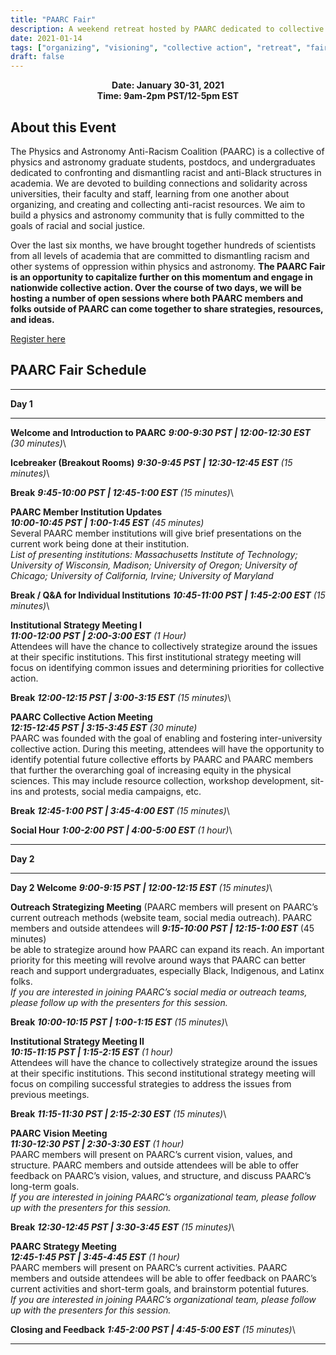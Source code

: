 ```yaml
---
title: "PAARC Fair"
description: A weekend retreat hosted by PAARC dedicated to collective strategizing on DEI issues across universities
date: 2021-01-14
tags: ["organizing", "visioning", "collective action", "retreat", "fair"]
draft: false
---
```


**<div align="center">Date: January 30-31, 2021</div>**
**<div align="center">Time: 9am-2pm PST/12-5pm EST</div>**

About this Event
--------
The Physics and Astronomy Anti-Racism Coalition (PAARC) is a collective of physics and astronomy graduate students, postdocs, and undergraduates dedicated to confronting and dismantling racist and anti-Black structures in academia. We are devoted to building connections and solidarity across universities, their faculty and staff, learning from one another about organizing, and creating and collecting anti-racist resources. We aim to build a physics and astronomy community that is fully committed to the goals of racial and social justice.

Over the last six months, we have brought together hundreds of scientists from all levels of academia that are committed to dismantling racism and other systems of oppression within physics and astronomy. **The PAARC Fair is an opportunity to capitalize further on this momentum and engage in nationwide collective action. Over the course of two days, we will be hosting a number of open sessions where both PAARC members and folks outside of PAARC can come together to share strategies, resources, and ideas.**

[Register here](https://www.eventbrite.com/e/paarc-fair-tickets-136738371149)

PAARC Fair Schedule
-------------

-------------

**Day 1**

--------------
 **Welcome and Introduction to PAARC**
 ***9:00-9:30 PST | 12:00-12:30 EST** (30 minutes)*\

**Icebreaker (Breakout Rooms)**
***9:30-9:45 PST | 12:30-12:45 EST** (15 minutes)*\

**Break**
***9:45-10:00 PST | 12:45-1:00 EST** (15 minutes)*\

**PAARC Member Institution Updates**\
***10:00-10:45 PST | 1:00-1:45 EST** (45 minutes)*\
Several PAARC member institutions will give brief presentations on the current work being done at their institution.\
*List of presenting institutions: Massachusetts Institute of Technology; University of Wisconsin, Madison; University of Oregon; University of Chicago; University of California, Irvine; University of Maryland*

**Break / Q&A for Individual Institutions**
***10:45-11:00 PST | 1:45-2:00 EST** (15 minutes)*\

**Institutional Strategy Meeting I**\
***11:00-12:00 PST | 2:00-3:00 EST** (1 Hour)*\
Attendees will have the chance to collectively strategize around the issues at their specific institutions. This first institutional strategy meeting will focus on identifying common issues and determining priorities for collective action.

**Break**
***12:00-12:15 PST | 3:00-3:15 EST** (15 minutes)*\

**PAARC Collective Action Meeting**\
***12:15-12:45 PST | 3:15-3:45 EST** (30 minute)*\
PAARC was founded with the goal of enabling and fostering inter-university collective action. During this meeting, attendees will have the opportunity to identify potential future collective efforts by PAARC and PAARC members that further the overarching goal of increasing equity in the physical sciences. This may include resource collection, workshop development, sit-ins and protests, social media campaigns, etc.

**Break**
***12:45-1:00 PST | 3:45-4:00 EST** (15 minutes)*\

**Social Hour**
***1:00-2:00 PST | 4:00-5:00 EST** (1 hour)*\

----------

**Day 2**

--------------
**Day 2 Welcome**
***9:00-9:15 PST | 12:00-12:15 EST** (15 minutes)*\

**Outreach Strategizing Meeting** (PAARC members will present on PAARC’s current outreach methods (website team, social media outreach). PAARC members and outside attendees will ***9:15-10:00 PST | 12:15-1:00 EST*** (45 minutes)\
be able to strategize around how PAARC can expand its reach. An important priority for this meeting will revolve around ways that PAARC can better reach and support undergraduates, especially Black, Indigenous, and Latinx folks.\
*If you are interested in joining PAARC’s social media or outreach teams, please follow up with the presenters for this session.*

**Break**
***10:00-10:15 PST | 1:00-1:15 EST** (15 minutes)*\

**Institutional Strategy Meeting II**\
***10:15-11:15 PST | 1:15-2:15 EST** (1 hour)*\
Attendees will have the chance to collectively strategize around the issues at their specific institutions. This second institutional strategy meeting will focus on compiling successful strategies to address the issues from previous meetings.

**Break**
***11:15-11:30 PST | 2:15-2:30 EST** (15 minutes)*\

**PAARC Vision Meeting**\
***11:30-12:30 PST | 2:30-3:30 EST** (1 hour)*\
PAARC members will present on PAARC’s current vision, values, and structure. PAARC members and outside attendees will be able to offer feedback on PAARC’s vision, values, and structure, and discuss PAARC’s long-term goals.\
*If you are interested in joining PAARC’s organizational team, please follow up with the presenters for this session.*

**Break**
***12:30-12:45 PST | 3:30-3:45 EST** (15 minutes)*\

**PAARC Strategy Meeting**\
***12:45-1:45 PST | 3:45-4:45 EST** (1 hour)*\
PAARC members will present on PAARC’s current activities. PAARC members and outside attendees will be able to offer feedback on PAARC’s current activities and short-term goals, and brainstorm potential futures.\
*If you are interested in joining PAARC’s organizational team, please follow up with the presenters for this session.*

**Closing and Feedback**
***1:45-2:00 PST | 4:45-5:00 EST** (15 minutes)*\

----------
